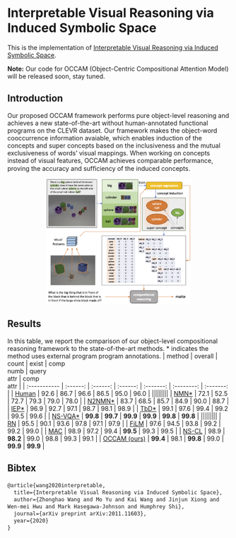 # Interpretable Visual Reasoning via Induced Symbolic Space

This is the implementation of [Interpretable Visual Reasoning via Induced Symbolic Space](https://arxiv.org/abs/2011.11603). 

**Note:**
Our code for OCCAM (Object-Centric Compositional Attention Model) will be released soon, stay tuned.


## Introduction
Our proposed OCCAM framework performs pure object-level reasoning and achieves a new state-of-the-art without human-annotated functional programs on the CLEVR dataset. Our framework makes the object-word cooccurrence information avaiable, which enables induction of the concepts and super concepts based on the inclusiveness and the mutual exclusiveness of words’ visual mappings. When working on concepts instead of visual features, OCCAM achieves comparable performance, proving the accuracy and sufﬁciency of the induced concepts.

<p align="center">
  <img src=".github/teaser.png" width="65%">
</p>

## Results
In this table, we report the comparison of our object-level compositional reasoning framework to the state-of-the-art methods. * indicates the method uses external program program annotations. 
| method       | overall  |  count   |  exist   | comp<br>numb | query<br>attr | comp<br>attr |
| :----------- | :------: | :------: | :------: | :-------: | :--------: | :-------: |
| [Human](https://openaccess.thecvf.com/content_ICCV_2017/papers/Johnson_Inferring_and_Executing_ICCV_2017_paper.pdf)    |   92.6   |   86.7   |   96.6   |   86.5    |    95.0    |   96.0    |
||||||||
| [NMN*](https://openaccess.thecvf.com/content_cvpr_2016/papers/Andreas_Neural_Module_Networks_CVPR_2016_paper.pdf)     |   72.1   |   52.5   |   72.7   |   79.3    |    79.0    |   78.0    |
| [N2NMN*](https://openaccess.thecvf.com/content_ICCV_2017/papers/Hu_Learning_to_Reason_ICCV_2017_paper.pdf)   |   83.7   |   68.5   |   85.7   |   84.9    |    90.0    |   88.7    |
| [IEP*](https://openaccess.thecvf.com/content_ICCV_2017/papers/Johnson_Inferring_and_Executing_ICCV_2017_paper.pdf)     |   96.9   |   92.7   |   97.1   |   98.7    |    98.1    |   98.9    |
| [TbD*](https://openaccess.thecvf.com/content_cvpr_2018/papers/Mascharka_Transparency_by_Design_CVPR_2018_paper.pdf)     |   99.1   |   97.6   |   99.4   |   99.2    |    99.5    |   99.6    |
| [NS-VQA*](https://proceedings.neurips.cc/paper/2018/file/5e388103a391daabe3de1d76a6739ccd-Paper.pdf)  | **99.8** | **99.7** | **99.9** | **99.9**  |  **99.8**  | **99.8**  |
||||||||
| [RN](https://papers.nips.cc/paper/2017/file/e6acf4b0f69f6f6e60e9a815938aa1ff-Paper.pdf)       |   95.5   |   90.1   |   93.6   |   97.8    |    97.1    |   97.9    |
| [FiLM](https://arxiv.org/pdf/1709.07871.pdf)     |   97.6   |   94.5   |   93.8   |   99.2    |    99.2    |   99.0    |
| [MAC](https://arxiv.org/pdf/1803.03067.pdf)      |   98.9   |   97.2   |   99.4   | **99.5**  |    99.3    |   99.5    |
| [NS-CL](http://nscl.csail.mit.edu/data/papers/2019ICLR-NSCL.pdf)    |   98.9   | **98.2** |   99.0   |   98.8    |    99.3    |   99.1    |
| [OCCAM (ours)](https://arxiv.org/pdf/2011.11603.pdf) | **99.4** |   98.1   | **99.8** |   99.0    |  **99.9**  | **99.9**  |



## Bibtex
```
@article{wang2020interpretable,
  title={Interpretable Visual Reasoning via Induced Symbolic Space},
  author={Zhonghao Wang and Mo Yu and Kai Wang and Jinjun Xiong and Wen-mei Hwu and Mark Hasegawa-Johnson and Humphrey Shi},
  journal={arXiv preprint arXiv:2011.11603},
  year={2020}
}
```
